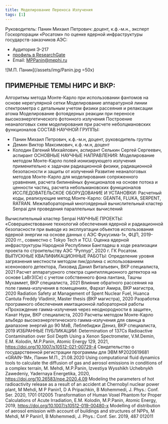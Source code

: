```yaml
---
title: Моделирование Переноса Излучения
tags: [1]
---
```


Руководитель: Панин Михаил Петрович: доцент, к.ф.-м.н., эксперт Госкорпорации «Росатом» по оценке ядерной инфраструктуры государств-заказчиков АЭС:

- Аудитория Э-217
- [профиль в ResearchGate](https://www.researchgate.net/profile/Mikhail-Panin)
- Email: MPPanin@mephi.ru

![М.П. Панин](/assets/img/Panin.jpg =50x)


## ПРИМЕРНЫЕ ТЕМЫ НИРС И ВКР:
Алгоритмы метода Монте-Карло при использовании фантомов на основе нерегулярной сетки Моделирование аппаратурной линии спектрометра с детальным учетом физики рассеяния и релаксации атома
Моделирование фотоядерных реакции при переносе высокоэнергетического фотонного излучения Построение неаналоговых схем моделирования при расчете неболцмановских функционалов
СОСТАВ НАУЧНОЙ ГРУППЫ:
- Панин Михаил Петрович, к.ф.-м.н, доцент, руководитель группы
- Демин Виктор Максимович, к.ф.-м.н, доцент
- Колодин Евгений Михайлович, аспирант
Селькин Сергей Сергеевич, аспирант
ОСНОВНЫЕ НАУЧНЫЕ НАПРАВЛЕНИЯ:
Моделирование методом Монте-Карло полей ионизирующего излучения применительно к задачам радиационной физики, радиационной безопасности и защиты от излучений
Развитие неаналоговых методов Монте-Карло для моделирования сопряженного уравнения, расчета билинейных функционалов на основе потока и ценности частиц, расчета небольмановских функционалов
ИССЛЕДОВАТЕЛЬСКОЕ ОБОРУДОВАНИЕ И УСТАНОВКИ:
Расчетный коды, реализующие метод Монте-Карло: GEANT4, FLUKA, SERPENT, RATRAN.
Межлабораторный многоядерный вычислительный кластер Senpai для проведения параллельных вычислений


Вычислительный кластер Senpai
НАУЧНЫЕ ПРОЕКТЫ:
«Совершенствование технологий обеспечения ядерной и радиационной безопасности при выводе из эксплуатации объектов использования ядерной энергии на основе данных с АЭС Фукусима-1», ФЦП, 2019-2020 гг., совместно с Tokyo Tech и TCU.
Оценка ядерной инфраструктуры Народной Республики Бангладеш в ходе реализации проекта по строительству АЭС “Руппур”, 2020 г. ГК Росатом.
ВЫПУСКНЫЕ КВАЛИФИКАЦИОННЫЕ РАБОТЫ:
Определение уровня загрязнения местности методом пик/долина с использованием ксенонового детектора, Лиховид Данил Витальевич, ВКР специалиста, 2021
Расчет аппаратурного спектра сцинтилляционного детектора на основе LaBr3(Cе) с учетом собственного фона лантана, Ташчы Мухаммет, ВКР специалиста, 2021
Влияние обратного рассеяния на поле гамма-излучения в помещениях, Фархат Амира, ВКР магистра, 2020 Radiation Safety at Management of Spent Nuclear Fuel, Huanca Cantuta Freddy Vladimir, Master thesis (ВКР магистра), 2020
Разработка програмного обеспечения имитационной лабораторной работы «Прохождение гамма-излучения через неоднородности в защите», Канат Нури, ВКР специалиста, 2020
Расчеты методом Монте-Карло альбедо высокоэнергетического гамма-излучения для свинца в диапазоне энергий до 90 МэВ, Леблебиджи Дениз, ВКР специалиста, 2019
ИЗБРАННЫЕ ПУБЛИКАЦИИ:
Determination of 137Cs Radioactive Contamination over Soil Depth Using a Xenon Spectrometer, V.M.Demin, E.M. Kolodin, M.P.Panin, Atomic Energy 129, 2021, https://doi.org/10.1007/s10512-021-00729-4
Свидетельство о государственной регистрации программы для ЭВМ №2020619681 «GRAIN-1M», Панин М.П., 21.08.2020
Using computational fluid dynamics tools to calculate the diffusion of gas and aerosol emissions in conditions of a complex terrain, M. Mehdi, M.P.Panin, Izvestiya Wysshikh Uchebnykh Zawedeniy, Yadernaya Energetika, 2020, https://doi.org/10.26583/npe.2020.4.09
Modeling the parameters of hot radioactivity release as a result of an accident at Chernobyl nuclear power plant, M Mehdi, M P Panin1, D A Pripachkin, B Mohemmedi, J. Phys.: Conf. Ser. 2020, 1701 012005
Transformation of Human Voxel Phantom for Proper Calculations of Acute Irradiation, E.M. Kolodin, M.P.Panin, Atomic Energy, 2019, https://doi.org/10.1007/s10512-019-00480-x
Modelling of distribution of aerosol emission with account of buildings and structures of NPPs, M Mehdi, M P Panin1, B Mohemmedi, J. Phys.: Conf. Ser. 2019, 487 012011
